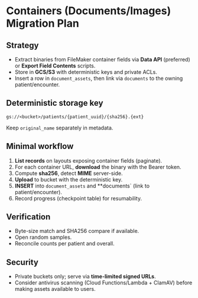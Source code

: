 # Containers (Documents/Images) Migration Plan

## Strategy
- Extract binaries from FileMaker container fields via **Data API** (preferred) or **Export Field Contents** scripts.
- Store in **GCS/S3** with deterministic keys and private ACLs.
- Insert a row in `document_assets`, then link via `documents` to the owning patient/encounter.

## Deterministic storage key
```
gs://<bucket>/patients/{patient_uuid}/{sha256}.{ext}
```
Keep `original_name` separately in metadata.

## Minimal workflow
1. **List records** on layouts exposing container fields (paginate).
2. For each container URL, **download** the binary with the Bearer token.
3. Compute **sha256**, detect **MIME** server-side.
4. **Upload** to bucket with the deterministic key.
5. **INSERT** into `document_assets` and **documents` (link to patient/encounter).
6. Record progress (checkpoint table) for resumability.

## Verification
- Byte-size match and SHA256 compare if available.
- Open random samples.
- Reconcile counts per patient and overall.

## Security
- Private buckets only; serve via **time-limited signed URLs**.
- Consider antivirus scanning (Cloud Functions/Lambda + ClamAV) before making assets available to users.
